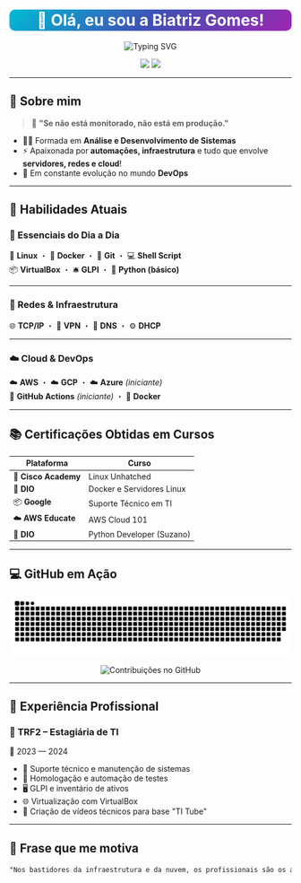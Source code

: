 <h1 align="center" style="background: linear-gradient(135deg, #00bcd4, #3f51b5, #9c27b0); color: white; padding: 2px; border-radius: 10px;">
  🚀 Olá, eu sou a <strong>Biatriz Gomes</strong>!
</h1>

<p align="center">
  <img src="https://readme-typing-svg.herokuapp.com?font=Fira+Code&size=22&pause=1000&color=58A6FF&width=500&lines=Infraestrutura+de+TI;DevOps+e+Cloud+Computing" alt="Typing SVG" />
</p>

<p align="center">
  <a href="https://www.linkedin.com/in/biatriz-meirelles-70729b1a0/"><img src="https://img.shields.io/badge/-LinkedIn-0077B5?style=for-the-badge&logo=linkedin&logoColor=white" /></a>
  <a href="mailto:biatrizgomesmeirelles@gmail.com"><img src="https://img.shields.io/badge/-Gmail-D14836?style=for-the-badge&logo=gmail&logoColor=white" /></a>
</p>

---

## 🎯 Sobre mim

> 💬 **"Se não está monitorado, não está em produção."**

- 👩‍🎓 Formada em **Análise e Desenvolvimento de Sistemas**
- ⚡ Apaixonada por **automações, infraestrutura** e tudo que envolve **servidores, redes e cloud**!
- 🎯 Em constante evolução no mundo **DevOps**

---

## 🚀 Habilidades Atuais

### 🎯 Essenciais do Dia a Dia  
🐧 **Linux** ・ 🐳 **Docker** ・ 🌿 **Git** ・ 💻 **Shell Script**  
📦 **VirtualBox** ・ 🛎️ **GLPI** ・ 🐍 **Python (básico)**

---

### 📡 Redes & Infraestrutura  
🌐 **TCP/IP** ・ 🔐 **VPN** ・ 🧭 **DNS** ・ ⚙️ **DHCP**

---

### ☁️ Cloud & DevOps  
☁️ **AWS** ・ ☁️ **GCP** ・ ☁️ **Azure** *(iniciante)*  
🔁 **GitHub Actions** *(iniciante)* ・ 🐳 **Docker**

---

## 📚 Certificações Obtidas em Cursos

| Plataforma | Curso |
|------------|-------|
| 🐧 **Cisco Academy** | Linux Unhatched |
| 🐳 **DIO** | Docker e Servidores Linux |
| 📦 **Google** | Suporte Técnico em TI |
| ☁️ **AWS Educate** | AWS Cloud 101 |
| 🐍 **DIO** | Python Developer (Suzano) |

---

## 💻 GitHub em Ação

<div align="center">


<picture align="center">
  <source media="(prefers-color-scheme: dark)" srcset="https://raw.githubusercontent.com/mari4souza/mari4souza/output/github-contribution-grid-snake-dark.svg">
  <source media="(prefers-color-scheme: light)" srcset="https://raw.githubusercontent.com/mari4souza/mari4souza/output/github-contribution-grid-snake-dark.svg">
  <img align="center" alt="github contribution grid snake animation" src="https://raw.githubusercontent.com/mari4souza/mari4souza/output/github-contribution-grid-snake.svg">
</picture>





![Contribuições no GitHub](https://contrib.rocks/images/github-contribs.svg)
</div>






---

## 🧪 Experiência Profissional

### 📍 **TRF2 – Estagiária de TI**  
📅 2023 — 2024

- 🔧 Suporte técnico e manutenção de sistemas  
- 🧪 Homologação e automação de testes  
- 🖥️ GLPI e inventário de ativos  
- 🌐 Virtualização com VirtualBox  
- 🎥 Criação de vídeos técnicos para base "TI Tube"

---

## 🌈 Frase que me motiva

```txt
"Nos bastidores da infraestrutura e da nuvem, os profissionais são os arquitetos invisíveis, construindo pontes digitais que conectam o mundo." 🌐☁️

